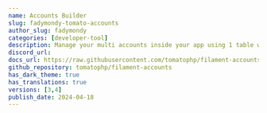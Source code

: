 ```yaml
---
name: Accounts Builder
slug: fadymondy-tomato-accounts
author_slug: fadymondy
categories: [developer-tool]
description: Manage your multi accounts inside your app using 1 table with multi auth and a lot of integrations
discord_url: 
docs_url: https://raw.githubusercontent.com/tomatophp/filament-accounts/master/README.md
github_repository: tomatophp/filament-accounts
has_dark_theme: true
has_translations: true
versions: [3,4]
publish_date: 2024-04-18
---
```

